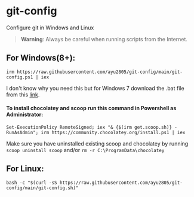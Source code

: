 # git-config
Configure git in Windows and Linux


> **Warning**: Always be careful when running scripts from the Internet.

## For Windows(8+):
```
irm https://raw.githubusercontent.com/ayu2805/git-config/main/git-config.ps1 | iex
```
I don't know why you need this but for Windows 7 download the .bat file from this [link](https://github.com/ayu2805/git-config/releases/latest/download/git-config.bat).

#### To install chocolatey and scoop run this command in Powershell as Administrator:
```
Set-ExecutionPolicy RemoteSigned; iex "& {$(irm get.scoop.sh)} -RunAsAdmin"; irm https://community.chocolatey.org/install.ps1 | iex
```
Make sure you have uninstalled existing scoop and chocolatey by running `scoop uninstall scoop` and/or `rm -r C:\ProgramData\chocolatey`

## For Linux:
```
bash -c "$(curl -sS https://raw.githubusercontent.com/ayu2805/git-config/main/git-config.sh)"
```
